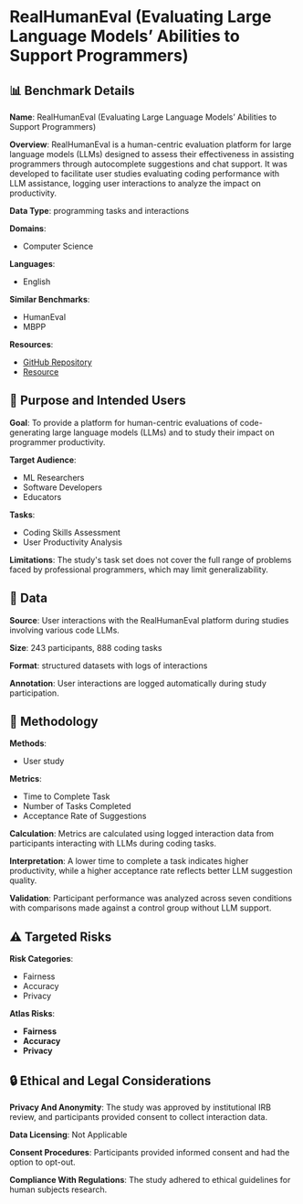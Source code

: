 # RealHumanEval (Evaluating Large Language Models’ Abilities to Support Programmers)

## 📊 Benchmark Details

**Name**: RealHumanEval (Evaluating Large Language Models’ Abilities to Support Programmers)

**Overview**: RealHumanEval is a human-centric evaluation platform for large language models (LLMs) designed to assess their effectiveness in assisting programmers through autocomplete suggestions and chat support. It was developed to facilitate user studies evaluating coding performance with LLM assistance, logging user interactions to analyze the impact on productivity.

**Data Type**: programming tasks and interactions

**Domains**:
- Computer Science

**Languages**:
- English

**Similar Benchmarks**:
- HumanEval
- MBPP

**Resources**:
- [GitHub Repository](https://github.com/clinicalml/realhumaneval)
- [Resource](https://huggingface.co/datasets/hsseinmz/realhumaneval)

## 🎯 Purpose and Intended Users

**Goal**: To provide a platform for human-centric evaluations of code-generating large language models (LLMs) and to study their impact on programmer productivity.

**Target Audience**:
- ML Researchers
- Software Developers
- Educators

**Tasks**:
- Coding Skills Assessment
- User Productivity Analysis

**Limitations**: The study's task set does not cover the full range of problems faced by professional programmers, which may limit generalizability.

## 💾 Data

**Source**: User interactions with the RealHumanEval platform during studies involving various code LLMs.

**Size**: 243 participants, 888 coding tasks

**Format**: structured datasets with logs of interactions

**Annotation**: User interactions are logged automatically during study participation.

## 🔬 Methodology

**Methods**:
- User study

**Metrics**:
- Time to Complete Task
- Number of Tasks Completed
- Acceptance Rate of Suggestions

**Calculation**: Metrics are calculated using logged interaction data from participants interacting with LLMs during coding tasks.

**Interpretation**: A lower time to complete a task indicates higher productivity, while a higher acceptance rate reflects better LLM suggestion quality.

**Validation**: Participant performance was analyzed across seven conditions with comparisons made against a control group without LLM support.

## ⚠️ Targeted Risks

**Risk Categories**:
- Fairness
- Accuracy
- Privacy

**Atlas Risks**:
- **Fairness**
- **Accuracy**
- **Privacy**

## 🔒 Ethical and Legal Considerations

**Privacy And Anonymity**: The study was approved by institutional IRB review, and participants provided consent to collect interaction data.

**Data Licensing**: Not Applicable

**Consent Procedures**: Participants provided informed consent and had the option to opt-out.

**Compliance With Regulations**: The study adhered to ethical guidelines for human subjects research.
